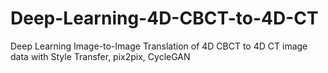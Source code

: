 # Deep-Learning-4D-CBCT-to-4D-CT
Deep Learning Image-to-Image Translation of 4D CBCT to 4D CT image data with Style Transfer, pix2pix, CycleGAN
